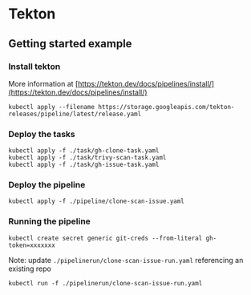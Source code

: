 # Tekton


## Getting started example 
### Install tekton
More information at [https://tekton.dev/docs/pipelines/install/](https://tekton.dev/docs/pipelines/install/)
```
kubectl apply --filename https://storage.googleapis.com/tekton-releases/pipeline/latest/release.yaml
```
### Deploy the tasks
```
kubectl apply -f ./task/gh-clone-task.yaml
kubectl apply -f ./task/trivy-scan-task.yaml
kubectl apply -f ./task/gh-issue-task.yaml
```

### Deploy the pipeline
```
kubectl apply -f ./pipeline/clone-scan-issue.yaml
```

### Running the pipeline
```
kubectl create secret generic git-creds --from-literal gh-token=xxxxxxx
```
Note: update `./pipelinerun/clone-scan-issue-run.yaml` referencing an existing repo
```
kubectl run -f ./pipelinerun/clone-scan-issue-run.yaml
```
